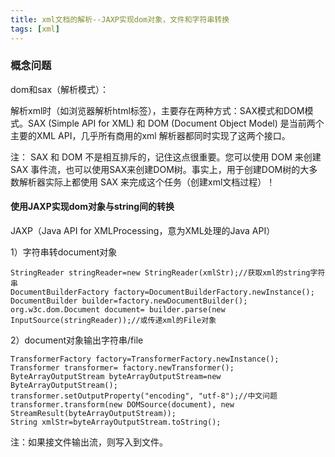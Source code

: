 ```yaml
---
title: xml文档的解析--JAXP实现dom对象，文件和字符串转换
tags: [xml]
---
```


### 概念问题

dom和sax（解析模式）：

解析xml时（如浏览器解析html标签），主要存在两种方式：SAX模式和DOM模式。SAX (Simple API for XML) 和 DOM (Document Object Model) 是当前两个主要的XML API，几乎所有商用的xml 解析器都同时实现了这两个接口。

注： SAX 和 DOM 不是相互排斥的，记住这点很重要。您可以使用 DOM 来创建 SAX 事件流，也可以使用SAX来创建DOM树。事实上，用于创建DOM树的大多数解析器实际上都使用 SAX 来完成这个任务（创建xml文档过程）！

#### 使用JAXP实现dom对象与string间的转换

JAXP（Java API for XMLProcessing，意为XML处理的Java API）

1）字符串转document对象

```
StringReader stringReader=new StringReader(xmlStr);//获取xml的string字符串
DocumentBuilderFactory factory=DocumentBuilderFactory.newInstance();
DocumentBuilder builder=factory.newDocumentBuilder();
org.w3c.dom.Document document= builder.parse(new InputSource(stringReader));//或传递xml的File对象
```

2）document对象输出字符串/file

```
TransformerFactory factory=TransformerFactory.newInstance();
Transformer transformer= factory.newTransformer();
ByteArrayOutputStream byteArrayOutputStream=new ByteArrayOutputStream();
transformer.setOutputProperty("encoding", "utf-8");//中文问题
transformer.transform(new DOMSource(document), new StreamResult(byteArrayOutputStream));
String xmlStr=byteArrayOutputStream.toString();
```

注：如果接文件输出流，则写入到文件。


